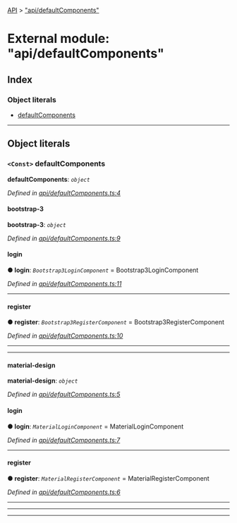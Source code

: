 [API](../README.md) > ["api/defaultComponents"](../modules/_api_defaultcomponents_.md)

# External module: "api/defaultComponents"

## Index

### Object literals

* [defaultComponents](_api_defaultcomponents_.md#defaultcomponents)

---

## Object literals

<a id="defaultcomponents"></a>

### `<Const>` defaultComponents

**defaultComponents**: *`object`*

*Defined in [api/defaultComponents.ts:4](https://github.com/authumn/authumn-angular/blob/04acefe/projects/authumn-angular/src/user/api/defaultComponents.ts#L4)*

<a id="defaultcomponents.bootstrap_3"></a>

####  bootstrap-3

**bootstrap-3**: *`object`*

*Defined in [api/defaultComponents.ts:9](https://github.com/authumn/authumn-angular/blob/04acefe/projects/authumn-angular/src/user/api/defaultComponents.ts#L9)*

<a id="defaultcomponents.bootstrap_3.login"></a>

####  login

**● login**: *`Bootstrap3LoginComponent`* =  Bootstrap3LoginComponent

*Defined in [api/defaultComponents.ts:11](https://github.com/authumn/authumn-angular/blob/04acefe/projects/authumn-angular/src/user/api/defaultComponents.ts#L11)*

___
<a id="defaultcomponents.bootstrap_3.register"></a>

####  register

**● register**: *`Bootstrap3RegisterComponent`* =  Bootstrap3RegisterComponent

*Defined in [api/defaultComponents.ts:10](https://github.com/authumn/authumn-angular/blob/04acefe/projects/authumn-angular/src/user/api/defaultComponents.ts#L10)*

___

___
<a id="defaultcomponents.material_design"></a>

####  material-design

**material-design**: *`object`*

*Defined in [api/defaultComponents.ts:5](https://github.com/authumn/authumn-angular/blob/04acefe/projects/authumn-angular/src/user/api/defaultComponents.ts#L5)*

<a id="defaultcomponents.material_design.login-1"></a>

####  login

**● login**: *`MaterialLoginComponent`* =  MaterialLoginComponent

*Defined in [api/defaultComponents.ts:7](https://github.com/authumn/authumn-angular/blob/04acefe/projects/authumn-angular/src/user/api/defaultComponents.ts#L7)*

___
<a id="defaultcomponents.material_design.register-1"></a>

####  register

**● register**: *`MaterialRegisterComponent`* =  MaterialRegisterComponent

*Defined in [api/defaultComponents.ts:6](https://github.com/authumn/authumn-angular/blob/04acefe/projects/authumn-angular/src/user/api/defaultComponents.ts#L6)*

___

___

___

